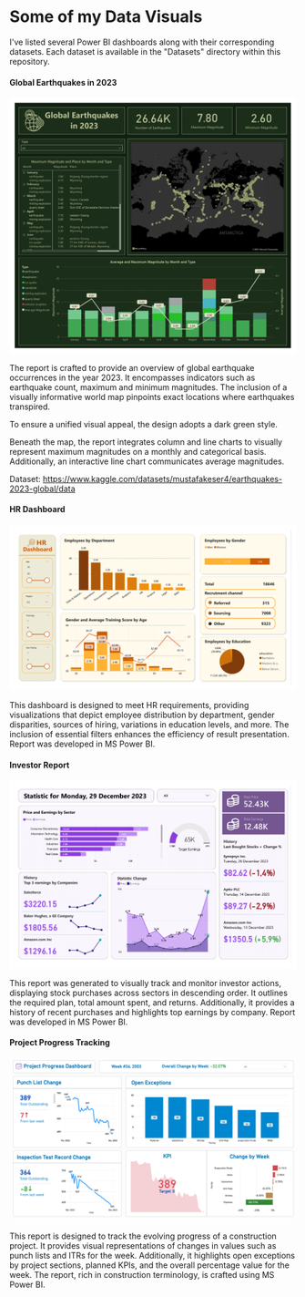 # Some of my Data Visuals

I've listed several Power BI dashboards along with their corresponding datasets. Each dataset is available in the "Datasets" directory within this repository.

#### Global Earthquakes in 2023

![my-data-visuals](./datasets/Global_Earthquakes_2023.png)

The report is crafted to provide an overview of global earthquake occurrences in the year 2023. It encompasses indicators such as earthquake count, maximum and minimum magnitudes. The inclusion of a visually informative world map pinpoints exact locations where earthquakes transpired.

To ensure a unified visual appeal, the design adopts a dark green style.

Beneath the map, the report integrates column and line charts to visually represent maximum magnitudes on a monthly and categorical basis. Additionally, an interactive line chart communicates average magnitudes. 

Dataset: https://www.kaggle.com/datasets/mustafakeser4/earthquakes-2023-global/data

#### HR Dashboard

![my-data-visuals](./datasets/hr.png)

This dashboard is designed to meet HR requirements, providing visualizations that depict employee distribution by department, gender disparities, sources of hiring, variations in education levels, and more. The inclusion of essential filters enhances the efficiency of result presentation. Report was developed in MS Power BI.

#### Investor Report

![my-data-visuals](./datasets/investor_report.png)


This report was generated to visually track and monitor investor actions, displaying stock purchases across sectors in descending order. It outlines the required plan, total amount spent, and returns. Additionally, it provides a history of recent purchases and highlights top earnings by company. Report was developed in MS Power BI.


#### Project Progress Tracking

![my-data-visuals](./datasets/project_progress.png)

This report is designed to track the evolving progress of a construction project. It provides visual representations of changes in values such as punch lists and ITRs for the week. Additionally, it highlights open exceptions by project sections, planned KPIs, and the overall percentage value for the week. The report, rich in construction terminology, is crafted using MS Power BI.
